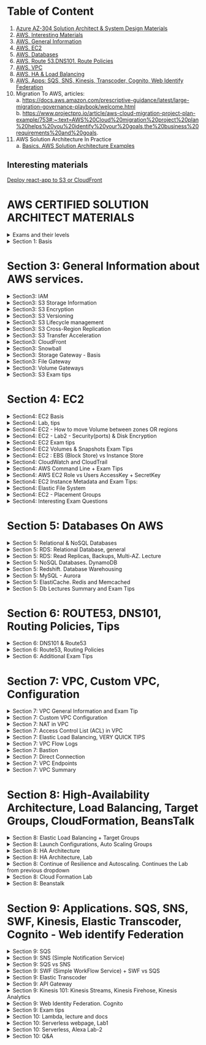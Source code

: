 # Table of Content
1. [Azure AZ-304 Solution Architect & System Design Materials](https://github.com/Glareone/AZ-304-SA-And-Architecture-Design-In-Depth)
2. [AWS. Interesting Materials](#interesting-materials)
3. [AWS. General Information](#section-3-general-information-about-aws-services)
4. [AWS. EC2](#section-4-ec2)
5. [AWS. Databases](#section-5-databases-on-aws)
6. [AWS. Route 53.DNS101. Route Policies](#section-6-route53-dns101-routing-policies-tips)
7. [AWS. VPC](#section-7-vpc-custom-vpc-configuration)
8. [AWS. HA & Load Balancing](#section-8-high-availability-architecture-load-balancing-target-groups-cloudformation-beanstalk)
9. [AWS. Apps: SQS, SNS, Kinesis, Transcoder, Cognito, Web Identify Federation](#section-9-applications-sqs-sns-swf-kinesis-elastic-transcoder-cognito---web-identify-federation)
10. Migration To AWS, articles:  
  a. https://docs.aws.amazon.com/prescriptive-guidance/latest/large-migration-governance-playbook/welcome.html  
  b. https://www.projectpro.io/article/aws-cloud-migration-project-plan-example/753#:~:text=AWS%20Cloud%20migration%20project%20plan%20helps%20you%20identify%20your%20goals,the%20business%20requirements%20and%20goals.  
11. AWS Solution Architecture In Practice  
  a. [Basics. AWS Solution Architecture Examples](https://github.com/Glareone/AWS-Certified-Solution-Architect/tree/master/AWS-Architecture-In-Practice)  

## Interesting materials
[Deploy react-app to S3 or CloudFront](https://wolovim.medium.com/deploying-create-react-app-to-s3-or-cloudfront-48dae4ce0af)

# AWS CERTIFIED SOLUTION ARCHITECT MATERIALS

<details>
<summary>Exams and their levels</summary>
Schemes:

![tiers](readme-images/tiers.png)
![difficult](readme-images/difficulty.png)
![major-themes](readme-images/major-themes-before-exam.png)

</details>

<details>
<summary>Section 1: Basis</summary>
Schemes:

![basis](readme-images/AWS-Basis-AvailabilityZone.png)
![basis](readme-images/AWS-Basis-AvailabilityZone2.png)
![basis](readme-images/AWS-Basis-Region.png)
![basis](readme-images/AWS-Basis-Edge-Location.png)
![basis](readme-images/AWS-Basis-Web-Application-Firewall-WAF.png)
![basis](readme-images/AWS-Basis-Snowball.png)
![basis](readme-images/AWS-Basis-Snowball-edge-portable-AWS.png)

</details>

Section 3: General Information about AWS services.
===

<details>
<summary>Section3: IAM</summary>

![IAM-info1](readme-images/section3-IAM-101-Pic1.png)
![IAM-info2](readme-images/section3-IAM-101-Pic2.png)
</details>

<details>
<summary>Section3: S3 Storage Information</summary>

![S3-1](readme-images/S3-storage-classes.png)
![S3-2](readme-images/S3-Glacier(to%20Archive%20the%20data).png)
![S3-3](readme-images/S3-consistency.png)
![S3-4](readme-images/S3-Objects-consist-of.png)
![S3-exam-1-1](readme-images/S3-Storages-Availability.png)
![S3-exam-1-2](readme-images/S3-minimum-file-size.png)
</details>

<details>
<summary>Section3: S3 Encryption</summary>

![S3-5](readme-images/S3-bucket-policies(ACL,Bucket%20Policies).png)
![S3-5](readme-images/S3-encryption--transit,rest(Server-side),client.png)

</details>

<details>
<summary>Section3: S3 Versioning</summary>

![S3-versioning-1](readme-images/S3-versioning1.png)

</details>

<details>
<summary>Section3: S3 Lifecycle management</summary>

You could move your data between storage types: From Standard to Glacier, for example.
![S3-lifecycle-management](readme-images/S3-Lifecycle-Management.png)

</details>

<details>
<summary>Section3: S3 Cross-Region Replication</summary>

[AWS Replication Info](https://docs.aws.amazon.com/AmazonS3/latest/dev/replication.html)

Replication enables automatic, asynchronous copying of objects across Amazon S3 buckets. 

Buckets that are configured for object replication can be owned by the same AWS account or by different accounts. 
You can copy objects between different AWS Regions or within the same Region.

![S3-replication](readme-images/S3-replication.png)


</details>

<details>
<summary>Section3: S3 Transfer Acceleration</summary>

![S3-transfer-acceleration](readme-images/S3-Transfer-Acceleration.png)
![S3-transfer-acceleration](readme-images/S3-Transfer-Acceleration-edge-locations-scheme.png)
![S3-transfer-acceleration](readme-images/S3-Transfer-Acceleration-test-tool.png)

</details>

<details>
<summary>Section3: CloudFront</summary>

![CloudFront](readme-images/CloudFront-Key-Terminology.png)
![CloudFront](readme-images/CloudFront-Basis.png)
![CloudFront](readme-images/CloudFront-Cached-Resources.png)
![CloudFront](readme-images/CloudFront-EdgeLocations-Updating-Files.png)
Invalidating Files:
If you need to remove a file from CloudFront edge caches before it expires, you can do one of the following:
Invalidate the file from edge caches. The next time a viewer requests the file, CloudFront returns to the origin to fetch the latest version of the file.
Use file versioning to serve a different version of the file that has a different name. For more information, see Updating Existing Files Using Versioned File Names.

Important:
You cannot invalidate objects that are served by an RTMP distribution.
To invalidate files, you can specify either the path for individual files or a path that ends with the * wildcard, which might apply to one file or to many, as shown in the following examples:
/images/image1.jpg

/images/image*

/images/*
![CloudFront](readme-images/CloudFront-Distribution-Invalidations.png)

</details>

<details>
<summary>Section3: Snowball</summary>

![Snowball](readme-images/AWS-Basis-Snowball.png)
![Snowball](readme-images/AWS-Basis-Snowball2.png)
![Snowball](readme-images/Snowmobile.png)
![Snowball](readme-images/AWS-Basis-Snowball-edge-portable-AWS.png)
![Snowball](readme-images/AWS-Basis-Snowball-edge2-portable-AWS.png)

</details>

<details>
<summary>Section3: Storage Gateway - Basis</summary>

![Gateway](readme-images/Storage-gateway.png)
![Gateway](readme-images/Storage-gateway2.png)
![Gateway](readme-images/Storage-gateway3.png)
![Gateway](readme-images/Storage-gateway-types.png)
![Gateway](readme-images/Volume-gateway.png)
![Gateway](readme-images/Gateways-types-exam-tips.png)

</details>

<details>
<summary>Section3: File Gateway</summary>

![Gateway](readme-images/File-gateway.png)
![Gateway](readme-images/File-gateway2.png)

</details>

<details>
<summary>Section3: Volume Gateways</summary>

![Gateway](readme-images/Volume-gateway.png)
Stored Volumes:
![Gateway](readme-images/Volume-gateway-stored-volumes.png)
![Gateway](readme-images/Volume-gateway-stored-volumes-scheme.png)
Cached Volumes:
![Gateway](readme-images/Volume-gateway-cached-volume.png)
![Gateway](readme-images/Volume-gateway-cached-volume-scheme.png)
Tape Gateway:
![Gateway](readme-images/Volume-gateway-Tape-gateway.png)
![Gateway](readme-images/Volume-gateway-Tape-gateway-scheme.png)

</details>

<details>
<summary>Section3: S3 Exam tips</summary>

![S3-exam-1](readme-images/S3-exam-tips.png)
![S3-exam-1-1](readme-images/S3-Storages-Availability.png)
![S3-exam-1-2](readme-images/S3-minimum-file-size.png)
![S3-exam-2](readme-images/S3-exam-tips2.png)
![S3-exam-3](readme-images/S3-exam-tips3.png)
![S3-exam-4](readme-images/S3-exam-tips4.png)
![S3-exam-5](readme-images/S3-exam-tips5.png)
![S3-exam-6](readme-images/S3-versioning2.png)
![S3-exam-7](readme-images/S3-Lifecycle-Management.png)
![S3-exam-8](readme-images/S3-replication.png)
![S3-exam-9](readme-images/S3-Transfer-Acceleration.png)
![S3-exam-10](readme-images/CloudFront-Cached-Resources.png)
![S3-exam-11](readme-images/CloudFront-EdgeLocations-Updating-Files.png)
![S3-exam-12](readme-images/Gateways-types-exam-tips.png)
* SAML: [Security Assertion Markup Language 2.0](https://aws.amazon.com/identity/saml/) -  
is an open standard for exchanging identity and security information with applications and service providers.
</details>

Section 4: EC2
===

<details>
<summary>Section4: EC2 Basis</summary>

![EC2-Basis](readme-images/EC2-Description.png)
![EC2-Basis](readme-images/EC2-types.png)
![EC2-Basis](readme-images/EC2-types-mnemonic-first-char.png)
![EC2-Basis](readme-images/EC2-pricing.png)
![EC2-Basis](readme-images/EC2-pricing2.png)
![EC2-Basis](readme-images/EC2-pricing3.png)
![EC2-Basis](readme-images/EC2-pricing4.png)
![EC2-Basis](readme-images/EC2-pricing5.png)
![EC2-Basis](readme-images/EC2-pricing6.png)
![EC2-Basis](readme-images/EC2-Spot-instance-termination.png)
</details>

<details>
<summary>Section4: Lab, tips</summary>

To create SSH public key for EC2 you need to run next command in command line:
ssh-keygen -y -f Glareone-EC2-Lab1-Key-Pair.pem > MyKP.pub
"Glareone-EC2-Lab1-Key-Pair.pem" - key pair file from console.

* To resolve problem with permissions on this key:
[windows-ssh-permissions-for-private-key](https://superuser.com/questions/1296024/windows-ssh-permissions-for-private-key-are-too-open)

To run SSH commands you could use "Secure Shell App" Chrome extension.
to come into your machine you have to use its ip-address (IPv4 Public IP in Instances: [EC2-instances](https://console.aws.amazon.com/ec2/home?region=us-east-1#Instances:sort=instanceId))
* our: 54.84.6.245
* user - ec2-user

on machine: 
* yum update -y (update all packages on your machine)
* yum install httpd -y (install httpd)

[root@ip-172-31-82-192 html]# cd var/www/html
[root@ip-172-31-82-192 html]# nano index.html (create index.html in nano, just create a very simple html doc)
[root@ip-172-31-82-192 html]# service httpd start (start httpd server)
[root@ip-172-31-82-192 html]# chkconfig on (rerun httpd server if our server rebooted accidentally)

check how it works: just copy address to your browser.

</details>


<details>
<summary>Section4: EC2 - How to move Volume between zones OR regions</summary>

![EC2](readme-images/EBS-Types.png)
![EC2](readme-images/EC2-How-to-move-Volume-to-another-zone.png)
![EC2](readme-images/EC2-How-to-move-Volume-to-another-zone2.png)
![EC2](readme-images/EC2-How-to-move-Volume-to-another-zone3.png)
![EC2](readme-images/EC2-How-to-move-Volume-to-another-zone4.png)
![EC2](readme-images/EC2-How-to-move-Volume-to-another-Region.png)

</details>

<details>
<summary>Section4: EC2 - Lab2 - Security(ports) & Disk Encryption</summary>

![EC2](readme-images/EC2-Lab2-Encryption.png)
![EC2](readme-images/EC2-Lab2-Security.png)

</details>

<details>
<summary>Section4: EC2 Exam tips</summary>

![EC2-exam1](readme-images/EC2-Description.png)
![EC2-exam2](readme-images/EC2-types.png)
![EC2-exam3](readme-images/EC2-Spot-instance-termination.png)
![EC2-exam4](readme-images/EC2-Spot-instance-termination.png)
Security (ports) & Disk Encryption:
![EC2-exam5](readme-images/EC2-Lab2-exam-tips.png)
![EC2-exam6](readme-images/EC2-Lab3-Security-Exam-tips.png)
![EC2-exam7](readme-images/EC2-Lab3-Security-exam-tips2.png)
![EC2-exam8](readme-images/EBS-Types.png)
![EC2-exam9](readme-images/EC2-Volume-Encryption-1.png)

</details>

<details>
<summary>Section4: EC2 Volumes & Snapshots Exam Tips</summary>

![EC2-exam1](readme-images/EC2-Volumes&Snapshots-Exam-tips.png)
![EC2-exam2](readme-images/EC2-Volumes&Snapshots-Exam-tips2.png)
![EC2-exam3](readme-images/EC2-Volumes&Snapshots-Exam-tips3.png)
![EC2-exam4](readme-images/EC2-Volume-Encryption-1.png)

</details>

<details>
<summary>Section4: EC2 : EBS (Block Store) vs Instance Store</summary>

Major Difference - Instance Store is a real disk which is more closer to CPU.
in heavy load on read\write you could drastically decrease CPU waiting time.

But Instance Store (root volume at least) is not been saved if something wrong with Hypervisor will occur.

![EC2-EBS-vs-InsStore-1](readme-images/EC2%20-%20EBS%20vs%20Instance%20Store.png)
![EC2-EBS-vs-InsStore-2](readme-images/EC2-EBS-vs-InstanceStore-2.png)
![EC2-EBS-vs-InsStore-3](readme-images/EC2-InstanceStore-vs-EBS-Exam-tips.png)

</details>

<details>
<summary>Section4: CloudWatch and CloudTrail</summary>

![CloudWatch](readme-images/CloudWatch-What-is.png)
![CloudWatch](readme-images/CloudWatch-what-can-monitor.png)
![CloudWatch](readme-images/CloudWatch-metrics.png)
![CloudWatch](readme-images/CloudWatch-CloudTrail.png)
![CloudWatch](readme-images/CloudWatch-CloudTrail-difference.png)
![CloudWatch](readme-images/CloudWatch-Exam-tips.png)

</details>

<details>
<summary>Section4: AWS Command Line + Exam Tips</summary>

Safe information - this user is deleted.
![AWS Command Line](readme-images/AWS-Command-Line.png)
![AWS Command Line](readme-images/AWS-Command-Line-Exam-Tips.png)

</details>

<details>
<summary>Section4: AWS EC2 Role vs Users AccessKey + SecretKey</summary>

1) You could create a new role in IAM -> Create Role (For EC2).
There you could select policies for your new role. Administrator Access is suitable to manage EC2.

2) Then - you have to attach new role to your instance.
* When you login to server using ssh it will check do you have enough permissions to work with it or not.
It is more safe than use AccessKey + SecretKey pair because this pair is stored in secret directory:
~/.aws (under the root). 
* If you delete it - you will not continue your work. Besides, your credentials could be stolen
by hacker. That's why role usage is a better way.
![EC2 Role](readme-images/AWS-EC2-Attach-IAM-Role1.png)
![EC2 Role](readme-images/AWS-EC2-Attach-Role-Exam-Tips.png)

</details>

<details>
<summary>Section4: EC2 Instance Metadata and Exam Tips:</summary>

a) from aws console after ssh logging:
* [root@ip-172-31-22-213 ec2-user]# curl http://172.31.22.213/latest/user-data
You will see your bootstrap script (which you could add as listed below)
![EC2 Instance Metadata](readme-images/EC2-Bootstrap-scripts.png)
script example:
[bootstrap script example](files/BootStrap-script.txt)

b) from aws console after ssh logging:
* [root@ip-172-31-22-213 ec2-user]# curl http://172.31.22.213/latest/meta-data
get whole bunch of options:
![EC2 Instance Metadata](readme-images/EC2-Metadata.png)
![EC2 Instance Metadata](readme-images/EC2-Metadata-Exam-tips.png)
</details>

<details>
<summary>Section4: Elastic File System</summary>

This filesystem is better than EBS because you could increase its volume in a second.
Also, you could share files between your EC2 instances.
If you update a file from one instance - you could read changes from another instantly.

![EC2 Elastic-File-System](readme-images/EC2-Elastic-File-System.png)

* To work with it you need to add the next port to your security group:
NFS - port 2049

![EC2 Elastic-File-System](readme-images/EC2-EFS-File-System-exam-tips.png)
</details>

<details>
<summary>Section4: EC2 - Placement Groups</summary>

![EC2 Placement groups](readme-images/EC2-Placement-Groups.png)
![EC2 Placement groups](readme-images/EC2-Placement-Group-Cluster.png)

* PAY ATTENTION! Spread Placement Group can only have 7 running instances per Availability Zone.

![EC2 Placement groups](readme-images/EC2-Placement-Group-Spread.png)
![EC2 Placement groups](readme-images/EC2-Placement-Group-Partition.png)

* Advantages and Exam tips:

![EC2 Placement groups](readme-images/EC2-Placement-Groups-Advantages.png)
![EC2 Placement groups](readme-images/EC2-Placement-Groups-Exam-tips-2.png)


</details>

<details>
<summary>Section4: Interesting Exam Questions</summary>

1 Can I move a reserved instance from one region to another?
* No. Depending on you type of RL you can You can modify the AZ, scope, network platform, or instance size 
(within the same instance type), but not Region. In some circumstances you can sell RIs, but only if you have 
a US bank account.

2 You need to know both the private IP address and public IP address of your EC2 instance. You should
* Retrieve meta-data : /latest/meta-data

3 If an Amazon EBS volume is an additional partition (not the root volume), can I detach it without stopping the instance?
* Yes. although it may take some time.

4. You can add multiple volumes to an EC2 instance and then create your own RAID 5/RAID 10/RAID 0 configurations using 
those volumes.
* true

5. Individual instances are provisioned 
* In AZ

6. Spread Placement Groups can be deployed across multiple Availability Zones
* True

7. To retrieve instance metadata or user data you will need to use the following IP Address:
* http://169.254.169.254

8. Will an Amazon EBS root volume persist independently from the life of the terminated EC2 instance to which it was 
previously attached? In other words, if I terminated an EC2 instance, would that EBS root volume persist?
* Only if I specify that it should do so. You can control whether an EBS root volume is deleted when its associated 
instance is terminated. The default delete-on-termination behaviour depends on whether the volume is a root volume, 
or an additional volume. By default, the DeleteOnTermination attribute for root volumes is set to 'true.' However, 
this attribute may be changed at launch by using either the AWS Console or the command line. For an instance that 
is already running, the DeleteOnTermination attribute must be changed using the CLI.

9. Can you attach an EBS volume to more than one EC2 instance at the same time?
* No.

10. I can use the AWS Console to add a role to an EC2 instance after that instance has been created and powered-up.
* True

11. Can you attach an EBS volume to more than one EC2 instance at the same time?
* No.

</details>

Section 5: Databases On AWS
===

<details>
<summary>Section 5: Relational & NoSQL Databases</summary>

The most important features:
![RDS](readme-images/Section%205/RDS.png)
![RDS](readme-images/Section%205/Multi-AZ.png)

One of two ways to improve performance - use "Read Replica":
[aws link](https://aws.amazon.com/rds/details/read-replicas/)
![RDS1](readme-images/Section%205/Read%20Replica.png)
![RDS2](readme-images/Section%205/Read%20Replicas.png)

Database processing types, OLTP vs OLAP:
OLTP for Relational Databases (RDS), OLAP for Warehouses (Redshift)
![RDS3](readme-images/Section%205/OLTP.png)
![RDS4](readme-images/Section%205/OLAP.png)

Caching:
![RDS5](readme-images/Section%205/ElastiCache/Elastic%20Cache%20types.png)
![RDS6](readme-images/Section%205/ElastiCache/ElastiCache.png)
Exam Tips:
![RDS7](readme-images/Section%205/Exam%20Tips%20-%20db%20types.png)
![RDS8](readme-images/Section%205/Exam%20Tips2-performance.png)

</details>

<details>
<summary>Section 5: RDS: Relational Database, general </summary>

![RDS1](readme-images/Section%205/RDS/Pic_1.jpg)
![RDS2](readme-images/Section%205/RDS/Pic_2_RDS_Access_Configuration_1.jpg)
![RDS3](readme-images/Section%205/RDS/Pic_2_RDS_Access_Configuration_2.jpg)
![RDS4](readme-images/Section%205/RDS/Pic_3_Db_instances_limit.jpg)
![RDS5](readme-images/Section%205/RDS/Pic_4_DB_WordPress_and_DB_Connection_1.jpg)
![RDS6](readme-images/Section%205/RDS/Pic_4_DB_WordPress_and_DB_Connection_2.jpg)
![RDS7](readme-images/Section%205/RDS/ExamTip.jpg)

Issue solving with old AWS RDS interface: [Link](https://help.acloud.guru/hc/en-us/articles/360001078435)

</details>

<details>
<summary>Section 5: RDS: Read Replicas, Backups, Multi-AZ. Lecture </summary>

![RDS_Backups and ReadReplica1](readme-images/Section%205/RDS/RDS_Backups_types.jpg)
![RDS_Backups and ReadReplica2](readme-images/Section%205/RDS/RDS_Backups_Automated_type.jpg)
![RDS_Backups and ReadReplica3](readme-images/Section%205/RDS/RDS_Backups_Automated_type_2.jpg)
![RDS_Backups and ReadReplica4](readme-images/Section%205/RDS/RDS_Backups_ManualSnapshot.jpg)
![RDS_Backups and ReadReplica5](readme-images/Section%205/RDS/RDS_Backups_2.jpg)
![RDS_Backups and ReadReplica6](readme-images/Section%205/RDS/RDS_Encryption.jpg)

FOR DATA RESTORATION:

![RDS_Backups and ReadReplica7](readme-images/Section%205/RDS/RDS_Replication_1.jpg)
![RDS_Backups and ReadReplica8](readme-images/Section%205/RDS/RDS_Replication_2.jpg)
![RDS_Backups and ReadReplica9](readme-images/Section%205/RDS/RDS_Replication_3.jpg)
![RDS_Backups and ReadReplica10](readme-images/Section%205/RDS/RDS_Replication_4.jpg)

FOR PERFORMANCE IMPROVEMENTS:

![RDS_Backups and ReadReplica11](readme-images/Section%205/RDS/RDS_Read_Replica_1.jpg)
![RDS_Backups and ReadReplica12](readme-images/Section%205/RDS/RDS_Read_Replica_2.jpg)
![RDS_Backups and ReadReplica13](readme-images/Section%205/RDS/RDS_Read_Replica_3.jpg)
![RDS_Backups and ReadReplica14](readme-images/Section%205/RDS/RDS_Read_Replica_Types_4.jpg)
![RDS_Backups and ReadReplica15](readme-images/Section%205/RDS/RDS_Read_Replica_5.jpg)

Detailed Explanation How to add Read Replica to DB instance:

![RDS_ReadReplica1](readme-images/Section%205/RDS/RDS_Lab_1.jpg)
![RDS_ReadReplica2](readme-images/Section%205/RDS/RDS_Lab_2.jpg)
![RDS_ReadReplica3](readme-images/Section%205/RDS/RDS_Lab_3.jpg)
![RDS_ReadReplica4](readme-images/Section%205/RDS/RDS_Lab_3_Backup_turn-on.jpg)
![RDS_ReadReplica5](readme-images/Section%205/RDS/RDS_Lab_3_Backup_turn-on_2.jpg)
![RDS_ReadReplica6](readme-images/Section%205/RDS/RDS_Lab_4_ReadReplica_1.jpg)
![RDS_ReadReplica7](readme-images/Section%205/RDS/RDS_Lab_4_ReadReplica_2.jpg)
![RDS_ReadReplica8](readme-images/Section%205/RDS/RDS_Lab_4_ReadReplica_3.jpg)
![RDS_ReadReplica9](readme-images/Section%205/RDS/RDS_Lab_4_ReadReplica_4.jpg)

</details>

<details>
<summary>Section 5: NoSQL Databases. DynamoDB </summary>

![DynamoDB1](readme-images/Section%205/DynamoDB/DynamoDB.png)

![DynamoDB2](readme-images/Section%205/DynamoDB/DynamoDB%20Basics.png)

![DynamoDB3](readme-images/Section%205/DynamoDB/DynamoDB-Eventual%20Consistent%20Reads.png)

![DynamoDB4](readme-images/Section%205/DynamoDB/DynamoDB-StronglyConsistent%20Reads.png)

</details>

<details>
<summary>Section 5: Redshift. Database Warehousing </summary>

![Redshift1](readme-images/Section%205/Redshift/Redshift.png)
![Redshift2](readme-images/Section%205/OLAP.png)
![Redshift3](readme-images/Section%205/Redshift/Redshift-Configurations.png)
![Redshift4](readme-images/Section%205/Redshift/Redshift%20Compression.png)
![Redshift5](readme-images/Section%205/Redshift/Redshift%20Backups.png)
![Redshift6](readme-images/Section%205/Redshift/Redshift%20Pricing.png)
![Redshift7](readme-images/Section%205/Redshift/Massively%20Parallel%20Processing.png)
![Redshift8](readme-images/Section%205/Redshift/Availability.png)
![Redshift9](readme-images/Section%205/Redshift/Security.png)

</details>

<details>
<summary>Section 5: MySQL - Aurora </summary>

![Aurora1](readme-images/Section%205/MySql%20-%20Aurora/Aurora.png)
![Aurora2](readme-images/Section%205/MySql%20-%20Aurora/Basics.png)
![Aurora3](readme-images/Section%205/MySql%20-%20Aurora/Basics2.png)
![Aurora4](readme-images/Section%205/MySql%20-%20Aurora/Basics3.png)
![Aurora5](readme-images/Section%205/MySql%20-%20Aurora/Aurora%20Replicas.png)
![Aurora6](readme-images/Section%205/MySql%20-%20Aurora/Aurora%20Replicas%20Comparition%20with%20MySQL.png)

</details>

<details>
<summary>Section 5: ElastiCache. Redis and Memcached </summary>

![ElastiCache1](readme-images/Section%205/ElastiCache/ElastiCache.png)
![ElastiCache2](readme-images/Section%205/ElastiCache/Elastic%20Cache%20types.png)
![ElastiCache3](readme-images/Section%205/ElastiCache/Memcached%20vs%20Redis.png)
![ElastiCache4](readme-images/Section%205/ElastiCache/Exam%20Tips.png)

</details>

<details>
<summary>Section 5: Db Lectures Summary and Exam Tips </summary>

![Summary1](readme-images/Section%205/Exam%20Tips%201.png)
![Summary2](readme-images/Section%205/Exam%20Tips2.png)
![Summary3](readme-images/Section%205/Read%20Replicas.png)
![Summary4](readme-images/Section%205/Multi%20AZ.png)
![Summary5](readme-images/Section%205/Exam%20Tips%20-%20Encryption.png)

</details>

Section 6: ROUTE53, DNS101, Routing Policies, Tips
===

<details>
<summary>Section 6: DNS101 & Route53</summary>

![Summary1](readme-images/Section%206/DNS101.jpg)
![Summary2](readme-images/Section%206/CName.jpg)
![Summary3](readme-images/Section%206/Alias%20Records.jpg)
![Summary4](readme-images/Section%206/AliasRecordVSCName.jpg)
![Summary5](readme-images/Section%206/Route53_Tips.jpg)
![Summary6](readme-images/Section%206/Common_DNS_types.jpg)
![Summary7](readme-images/Section%206/DNS+Route53-ExamTips.jpg)

</details>

<details>
<summary>Section 6: Route53, Routing Policies</summary>

![Summary1](readme-images/Section%206/RoutingPolicies.jpg)
![Summary2](readme-images/Section%206/RoutingPolicies/SimpleRouting_Policy.jpg)
![Summary3](readme-images/Section%206/RoutingPolicies/WeightedRouting_Policy.jpg)
![Summary4](readme-images/Section%206/RoutingPolicies/RoutingPolicy_HealthCheck.jpg)
Routing Types:

![Summary5](readme-images/Section%206/RoutingPolicies/LatencyRoutingPolicy.jpg)
![Summary6](readme-images/Section%206/RoutingPolicies/FailoverRouting_Policy.jpg)
![Summary7](readme-images/Section%206/RoutingPolicies/GeolocationRoutingPolicy.jpg)
![Summary8](readme-images/Section%206/RoutingPolicies/GeoProximityRouting(UsingBiasAndTrafficFlowMap).jpg)

</details>

<details>
<summary>Section 6: Additional Exam Tips</summary>

![Summary1](readme-images/Section%206/Route53-ExamTips_1.jpg)
![Summary2](readme-images/Section%206/Route53-ExamTips_2.jpg)

</details>

Section 7: VPC, Custom VPC, Configuration
===

<details>
<summary>Section 7: VPC General Information and Exam Tip</summary>

![Summary1](readme-images/Section%207/VPC_Info_1.jpg)
![Summary2](readme-images/Section%207/VPC_Description_1.jpg)
![Summary3](readme-images/Section%207/VPC_Description_2.jpg)
![Summary4](readme-images/Section%207/VPC_Description_3.jpg)
![Summary5](readme-images/Section%207/Diagram.jpg)
![Summary6](readme-images/Section%207/VPC_Features_1.jpg)
![Summary7](readme-images/Section%207/VPC_Features_2.jpg)
![Summary8](readme-images/Section%207/VPC_Features_3(Peering).jpg)
![Summary9](readme-images/Section%207/VPC_Exam_Tips_1.jpg)

</details>

<details>
<summary>Section 7: Custom VPC Configuration</summary>

![Summary1](readme-images/Section%207/VPC_Inside_1.jpg)
![Summary2](readme-images/Section%207/VPC_Inside_2.jpg)
![Summary3](readme-images/Section%207/VPC_Inside_3.jpg)
![Summary4](readme-images/Section%207/VPC_Inside_4.jpg)
![Summary5](readme-images/Section%207/VPC_Inside_5-Internet%20Gateway.jpg)
![Summary6](readme-images/Section%207/VPC_Inside_6-Attach%20gateway%20to%20vpc.jpg)
![Summary7](readme-images/Section%207/VPC_Inside_7-Route_Tables.jpg)
![Summary8](readme-images/Section%207/VPC_Inside_8-SubnetAssociations_with_routeTables.jpg)
![Summary9](readme-images/Section%207/VPC_Inside_9-NewRouteTable.jpg)
![Summary10](readme-images/Section%207/VPC_Inside_10-MakeNewRouteTableAsPublic.jpg)
![Summary11](readme-images/Section%207/VPC_Inside_11-PublicRouteTableConfig.jpg)


Then we could start creating our EC2 instances.
In Private EC2 Instance we could create our Database (for example). 
This EC2 instance shouldn't have direct public access due potential security issues.
![Summary12](readme-images/Section%207/VPC_Inside_12-EC2-Creation.jpg)
![Summary13](readme-images/Section%207/VPC_Inside_13-EC2-SecurityGroup-Selection.jpg)
![Summary14](readme-images/Section%207/VPC_Inside_14-EC2-PrivateSubnet.jpg)
![Summary15](readme-images/Section%207/VPC_Inside_15-EC2-Final%20Configurations.jpg)
![Summary16](readme-images/Section%207/VPC_Inside_16.jpg)

To create SSH access to private EC2 instance though public EC2 - we have to use Private EC2 IP address and make some changes:
 

</details>

<details>
<summary>Section 7: NAT in VPC</summary>

Network address translation (NAT) is a method of remapping one IP address space into another by modifying
 network address information in the IP header of packets while they are in transit across a traffic routing device.
 
Difference between NAT Gateway and NAT Instance:
1) NAT Instance is literally a single EC2 Instance which do this job.
2) NAT Gateway is highly available gateway which allows you to have your private subnets and communicate out 
to the internet without becoming public.

1:
![NAT1](readme-images/Section%207/NAT/VPC-NAT_1.jpg)
![NAT2](readme-images/Section%207/NAT/VPC-NAT_Instance_create_2.jpg)
![NAT3](readme-images/Section%207/NAT/VPC-NAT_Instance_create_3.jpg)

Additional information could be found here: [AWS Documentation Link](https://docs.aws.amazon.com/vpc/latest/userguide/VPC_NAT_Instance.html)
Important Note in documentation! :
You must disable Source/Destination traffic checks.
To Do that:
![NAT4](readme-images/Section%207/NAT/VPC-NAT_Instance_Disable_SourceAndDestination_Checks_4.jpg)
![NAT5](readme-images/Section%207/NAT/VPC-NAT_Instance_RouteTable_5.jpg)
![NAT6](readme-images/Section%207/NAT/VPC-NAT_Instance_RouteTable_Edit_6.jpg)

The problem with this approach is in NAT EC2 Instance. Later This EC2 Instance with NAT would be a massive bottleneck.
And, of course, it's a point of failure.

2: Another approach is create a NAT Gateway.
![NAT5](readme-images/Section%207/NAT/VPC-NAT_Gateway_7.jpg)
![NAT6](readme-images/Section%207/NAT/VPC-NAT_Gateway_8.jpg)
![NAT7](readme-images/Section%207/NAT/VPC-NAT_Gateway_9.jpg)
![NAT8](readme-images/Section%207/NAT/VPC-NAT_Instance_Tips_10.jpg)
![NAT9](readme-images/Section%207/NAT/VPC-NAT_Gateway_Tips_11.jpg)
![NAT10](readme-images/Section%207/NAT/VPC-NAT_Gateway_Tips_12.jpg)

</details>

<details>
<summary>Section 7: Access Control List (ACL) in VPC</summary>

![ACL](readme-images/Section%207/ACL/InboundRules_1.jpg)
![ACL](readme-images/Section%207/ACL/create_new_ACL_2.jpg)
![ACL](readme-images/Section%207/ACL/New_ACL_with_Deny_rules_3.jpg)
![ACL](readme-images/Section%207/ACL/Associate_your_ACL_with_Subnets_4.jpg)
![ACL](readme-images/Section%207/ACL/Associate_your_ACL_with_Subnets_5.jpg)
![ACL](readme-images/Section%207/ACL/ACL_edit-rules-6.jpg)

Pay Attention on Ephemeral Port usage in outbound rules:
On servers, ephemeral ports may also be used as the port assignment on the server end of a communication. This is
done to continue communications with a client that initially connected to one of the server's well-known service 
listening ports.

![ACL](readme-images/Section%207/ACL/ACL_edit-rules-outbound_7.jpg)

We really need them for FTP, SSH, Http sessions and so on (and because NAT gateway uses them as well).
More information: [Ephemeral Port](https://en.wikipedia.org/wiki/Ephemeral_port)
About Ephemeral port ranges for AWS: 
[Ephemeral Port Ranges](https://docs.aws.amazon.com/vpc/latest/userguide/vpc-network-acls.html)

![ACL](readme-images/Section%207/ACL/ACL_Allow_Deny_Rules_Example_8.jpg)
![ACL](readme-images/Section%207/ACL/ACL_Allow_Deny_Rules_Example_9.jpg)
![ACL](readme-images/Section%207/ACL/ACL_SubnetHasOneACL_but_OneACLCouldHaveMultipleSubnets_10.jpg)

Exam tips:

![ACL](readme-images/Section%207/ACL/ACL_Tips_11.jpg)
![ACL](readme-images/Section%207/ACL/ACL_Tips_12.jpg)

</details>

<details>
<summary>Section 7: Elastic Load Balancing, VERY QUICK TIPS</summary>

![ELB](readme-images/Section%207/ELB/Quick_tips1.jpg)
![ELB](readme-images/Section%207/ELB/Quick_Types_2.jpg)
![ELB](readme-images/Section%207/ELB/Quick_Create_Http_note-3.jpg)

</details>

<details>
<summary>Section 7: VPC Flow Logs</summary>

![Flow_Logs](readme-images/Section%207/Flow_Logs/Logs_1.jpg)
![Flow_Logs](readme-images/Section%207/Flow_Logs/Logs_Create_2.jpg)
![Flow_Logs](readme-images/Section%207/Flow_Logs/Logs_Create_3.jpg)
![Flow_Logs](readme-images/Section%207/Flow_Logs/Logs_Create_Log_Group_4.jpg)
![Flow_Logs](readme-images/Section%207/Flow_Logs/Logs_Create_Log_5.jpg)
![Flow_Logs](readme-images/Section%207/Flow_Logs/Logs_SetUpPermissionsIAM_For_Logs_6.jpg)
![Flow_Logs](readme-images/Section%207/Flow_Logs/Logs_Create_Log_7.jpg)

Exam tips:

![Flow_Logs](readme-images/Section%207/Flow_Logs/Logs_tip1.jpg)
![Flow_Logs](readme-images/Section%207/Flow_Logs/Logs_tip2.jpg)

</details>

<details>
<summary>Section 7: Bastion</summary>

Bastion is EC2 which allows you safety access to another EC2 instances using SSH or RDP.
[Bastion Link](https://aws.amazon.com/blogs/security/controlling-network-access-to-ec2-instances-using-a-bastion-server/)

![Bastion](readme-images/Section%207/Bastion/Bastion_1.jpg)
![Bastion](readme-images/Section%207/Bastion/Bastion_2.jpg)
![Bastion](readme-images/Section%207/Bastion/Bastion_tips1.jpg)

</details>

<details>
<summary>Section 7: Direct Connection</summary>

![Direct_Connect](readme-images/Section%207/Direct%20Connect/Direct_connect_1.jpg)
![Direct_Connect](readme-images/Section%207/Direct%20Connect/Direct_connect_2.jpg)
![Direct_Connect](readme-images/Section%207/Direct%20Connect/Direct_connect_3.jpg)

</details>

<details>
<summary>Section 7: VPC Endpoints</summary>

![Virtual_Endpoints](readme-images/Section%207/Virtual%20Endpoints/Virtual_Endpoints_1.jpg)

Two types of Endpoints:
Interface and Gateway.

<b>1. Interface:</b>
![Virtual_Endpoints](readme-images/Section%207/Virtual%20Endpoints/Virtual_Endpoints_Interface_Type_2.jpg)

<b>2. Gateway:</b>
![Virtual_Endpoints](readme-images/Section%207/Virtual%20Endpoints/Virtual_Endpoints_Gateway_Type_3.jpg)
<b>Incorrect way:</b>
![Virtual_Endpoints](readme-images/Section%207/Virtual%20Endpoints/Virtual_Endpoints_Gateway_4.jpg)
<b>Correct:</b>
![Virtual_Endpoints](readme-images/Section%207/Virtual%20Endpoints/Virtual_Endpoints_Gateway_5.jpg)

How to do that:
1. Create a role to get full access to S3 Bucket.
![Virtual_Endpoints](readme-images/Section%207/Virtual%20Endpoints/Virtual_Endpoints_Gateway_Creation_6.jpg)
![Virtual_Endpoints](readme-images/Section%207/Virtual%20Endpoints/Virtual_Endpoints_Gateway_Creation_7.jpg)
![Virtual_Endpoints](readme-images/Section%207/Virtual%20Endpoints/Virtual_Endpoints_Gateway_Creation_8.jpg)

2. Attach newly created "S3 admin role to EC2":
![Virtual_Endpoints](readme-images/Section%207/Virtual%20Endpoints/Virtual_Endpoints_Gateway_Creation_9.jpg)

3. Check out the ACL Table. We should be confident that we don't have any restrictions to communicate with other services.
You could do that in VPC menu, Access Control List configuration / attach default ACL to our private subnet.

4*. Using S3 address - make manipulation with data on S3.
S3 address example is: <b>s3://YOUR_BUCKET_NAME</b>
It will work using NAT Gateway and Route in Route table:

![Virtual_Endpoints](readme-images/Section%207/Virtual%20Endpoints/Virtual_Endpoints_Gateway_Creation_10.jpg)
![Virtual_Endpoints](readme-images/Section%207/Virtual%20Endpoints/Virtual_Endpoints_Gateway_Creation_11.jpg)

It won't work without internet and connection to NAT Gateway.
That's why we need to configure our Endpoint.

5. Make Virtual Endpoint to get access to S3 Bucket without using NAT Gateway.
![Virtual_Endpoints](readme-images/Section%207/Virtual%20Endpoints/Virtual_Endpoints_Gateway_Creation_12.jpg)
![Virtual_Endpoints](readme-images/Section%207/Virtual%20Endpoints/Virtual_Endpoints_Gateway_Creation_13.jpg)
![Virtual_Endpoints](readme-images/Section%207/Virtual%20Endpoints/Virtual_Endpoints_Gateway_Creation_14.jpg)
![Virtual_Endpoints](readme-images/Section%207/Virtual%20Endpoints/Virtual_Endpoints_Gateway_Creation_15.jpg)
![Virtual_Endpoints](readme-images/Section%207/Virtual%20Endpoints/Virtual_Endpoints_Gateway_Creation_16.jpg)
![Virtual_Endpoints](readme-images/Section%207/Virtual%20Endpoints/Virtual_Endpoints_Gateway_Creation_17.jpg)

</details>

<details>
<summary>Section 7: VPC Summary</summary>

Security Groups Additional info: [Link](https://docs.aws.amazon.com/AWSEC2/latest/UserGuide/ec2-security-groups.html)
To Check IP-addresses and masks: [CIDR.XYZ](https://cidr.xyz/)

Security Group Rules:
* The rules of a security group control the inbound traffic that's allowed to reach the instances that are associated with the security group and the outbound traffic that's allowed to leave them.
* The following are the characteristics of security group rules:
* By default, security groups allow all outbound traffic.
* Security group rules are always permissive; you can't create rules that deny access.
* Security groups are stateful — if you send a request from your instance, the response traffic for that request is allowed to flow in regardless of inbound security group rules. 
* For VPC security groups, this also means that responses to allowed inbound traffic are allowed to flow out, regardless of outbound rules. For more information, see Connection Tracking.
* You can add and remove rules at any time. Your changes are automatically applied to the instances associated with the security group.

![ExamTips](readme-images/Section%207/Virtual%20Endpoints/VPC_Tips_1.jpg)
![ExamTips](readme-images/Section%207/Virtual%20Endpoints/VPC_Tips_2.jpg)
![ExamTips](readme-images/Section%207/Virtual%20Endpoints/VPC_Tips_3.jpg)
![ExamTips](readme-images/Section%207/Virtual%20Endpoints/VPC_Tips_4.jpg)
![ExamTips](readme-images/Section%207/Virtual%20Endpoints/VPC_Tips_5.jpg)
![ExamTips](readme-images/Section%207/Virtual%20Endpoints/VPC_Tips_ACL_6.jpg)
![ExamTips](readme-images/Section%207/Virtual%20Endpoints/VPC_Tips_ACL_7.jpg)
![ExamTips](readme-images/Section%207/Virtual%20Endpoints/VPC_Tips_Load_Balancer_8.jpg)
![ExamTips](readme-images/Section%207/Virtual%20Endpoints/VPC_Tips_FlowLogs_9.jpg)
![ExamTips](readme-images/Section%207/Virtual%20Endpoints/VPC_Tips_FlowLogs_10.jpg)
![ExamTips](readme-images/Section%207/Virtual%20Endpoints/VPC_Tips_Bastion_11.jpg)
![ExamTips](readme-images/Section%207/Virtual%20Endpoints/VPC_Tips_DirectConnect_12.jpg)
![ExamTips](readme-images/Section%207/Virtual%20Endpoints/VPC_Tips_VPC_Endpoint_13.jpg)


</details>

Section 8: High-Availability Architecture, Load Balancing, Target Groups, CloudFormation, BeansTalk
===

<details>
<summary>Section 8: Elastic Load Balancing + Target Groups</summary>

Official documentation: 
[ELB Documentation](https://docs.aws.amazon.com/elasticloadbalancing/latest/userguide/what-is-load-balancing.html)

![ELB](readme-images/Section%208/Load%20Balancing/Types_1.jpg)
![ELB](readme-images/Section%208/Load%20Balancing/Application_load_balancing_2.jpg)
![ELB](readme-images/Section%208/Load%20Balancing/Network_Load_Balancing_3.jpg)
![ELB](readme-images/Section%208/Load%20Balancing/Classical_load_balancing_4.jpg)
![ELB](readme-images/Section%208/Load%20Balancing/Classical_ELB_issue_5.jpg)
![ELB](readme-images/Section%208/Load%20Balancing/X-Forwarded-For_Header_6.jpg)

Load Balancer and Health Check diagram:
[ELB_Diagram](/files/Load_Balancer&Health_Check_Diagram.pdf)

Registered Instances for Your Classic Load Balancer: 
[link](https://docs.aws.amazon.com/elasticloadbalancing/latest/classic/elb-backend-instances.html)

<b>Lab Tips:</b>

Bootstrap script: [link](files/ELB_Lab_1_bootstrap_script.txt)

We have to launch 2 EC2 instances in default VPC, but in different AZ Zones.
![ELB_Lab](readme-images/Section%208/Load%20Balancing/ELB_LAB_1.jpg)

Tags: Name - Web01 and Web02
Security Group - WebDMZ
![ELB_Lab](readme-images/Section%208/Load%20Balancing/ELB_LAB_2.jpg)
![ELB_Lab](readme-images/Section%208/Load%20Balancing/ELB_LAB_Create_3.jpg)
![ELB_Lab](readme-images/Section%208/Load%20Balancing/ELB_LAB_Create_4.jpg)
![ELB_Lab](readme-images/Section%208/Load%20Balancing/ELB_LAB_Create_5.jpg)
![ELB_Lab](readme-images/Section%208/Load%20Balancing/ELB_LAB_Create_6.jpg)
![ELB_Lab](readme-images/Section%208/Load%20Balancing/ELB_LAB_Create_7.jpg)

Keep in mind that adding Elastic Load Balancer moves you out of free-tier (or barely free-tier)
![ELB_Lab](readme-images/Section%208/Load%20Balancing/ELB_LAB_Create_8.jpg)
![ELB_Lab](readme-images/Section%208/Load%20Balancing/ELB_LAB_Create_9.jpg)
![ELB_Lab](readme-images/Section%208/Load%20Balancing/ELB_LAB_Create_10.jpg)
![ELB_Lab](readme-images/Section%208/Load%20Balancing/ELB_LAB_Target_Group_11.jpg)
![ELB_Lab](readme-images/Section%208/Load%20Balancing/ELB_LAB_Target_Group_12.jpg)
![ELB_Lab](readme-images/Section%208/Load%20Balancing/ELB_LAB_app_load_balancer_13.jpg)
![ELB_Lab](readme-images/Section%208/Load%20Balancing/ELB_LAB_app_load_balancer_14.jpg)
![ELB_Lab](readme-images/Section%208/Load%20Balancing/ELB_LAB_app_load_balancer_15.jpg)
![ELB_Lab](readme-images/Section%208/Load%20Balancing/ELB_LAB_app_load_balancer_16.jpg)
![ELB_Lab](readme-images/Section%208/Load%20Balancing/ELB_LAB_app_load_balancer_registered_targets_add_17.jpg)
![ELB_Lab](readme-images/Section%208/Load%20Balancing/ELB_LAB_app_load_balancer_registered_targets_add_18.jpg)
![ELB_Lab](readme-images/Section%208/Load%20Balancing/ELB_LAB_app_load_balancer_registered_targets_add_19.jpg)
![ELB_Lab](readme-images/Section%208/Load%20Balancing/Application_load_balancing_edit_rules_20.jpg)
![ELB_Lab](readme-images/Section%208/Load%20Balancing/Application_load_balancing_edit_rules_21.jpg)
![ELB_Lab](readme-images/Section%208/Load%20Balancing/Application_load_balancing_test_22.jpg)
![ELB_Lab](readme-images/Section%208/Load%20Balancing/Application_load_balancing_tips_23.jpg)

<b>ADVANCED LOAD BALANCING PART:</b>
![ELB_Advanced](readme-images/Section%208/Load%20Balancing/Sticky_session_1.jpg)
![ELB_Advanced](readme-images/Section%208/Load%20Balancing/Sticky_session_2.jpg)
![ELB_Advanced](readme-images/Section%208/Load%20Balancing/Cross_Zone_Load_Balancing_3.jpg)
![ELB_Advanced](readme-images/Section%208/Load%20Balancing/Cross_Zone_Load_Balancing_4.jpg)
![ELB_Advanced](readme-images/Section%208/Load%20Balancing/Cross_Zone_Load_Balancing_5.jpg)
![ELB_Advanced](readme-images/Section%208/Load%20Balancing/Path_patterns_routing_6.jpg)
![ELB_Advanced](readme-images/Section%208/Load%20Balancing/Path_patterns_routing_7.jpg)
![ELB_Advanced](readme-images/Section%208/Load%20Balancing/Exam_Tips_8.jpg)

</details>

<details>
<summary>Section 8: Launch Configurations, Auto Scaling Groups</summary>

Description: an Auto Scaling Group contains a collection of Amazon EC2 instances that are treated as a logical grouping
for the purposes of automatic scaling and management.
[link](https://docs.aws.amazon.com/autoscaling/ec2/userguide/AutoScalingGroup.html)

![ASG](readme-images/Section%208/LaunchConfiguration,AutoScaling%20Groups/LaunchConfiguration_1.jpg)
![ASG](readme-images/Section%208/LaunchConfiguration,AutoScaling%20Groups/LaunchConfiguration_2.jpg)
![ASG](readme-images/Section%208/LaunchConfiguration,AutoScaling%20Groups/AutoScalingGroup_configuration_3.jpg)
![ASG](readme-images/Section%208/LaunchConfiguration,AutoScaling%20Groups/AutoScalingGroup_configuration_4.jpg)
![ASG](readme-images/Section%208/LaunchConfiguration,AutoScaling%20Groups/AutoScalingGroup_configuration_5.jpg)
![ASG](readme-images/Section%208/LaunchConfiguration,AutoScaling%20Groups/AutoScalingGroup_configuration_6.jpg)
![ASG](readme-images/Section%208/LaunchConfiguration,AutoScaling%20Groups/AutoScalingGroup_configuration_7.jpg)
![ASG](readme-images/Section%208/LaunchConfiguration,AutoScaling%20Groups/AutoScalingGroup_configuration_8.jpg)
![ASG](readme-images/Section%208/LaunchConfiguration,AutoScaling%20Groups/AutoScalingGroup_configuration_9.jpg)

</details>

<details>
<summary>Section 8: HA Architecture</summary>

A lot of questions based on High Availability design.
![HA_Architecture](readme-images/Section%208/HA_Architecture/HA_1.jpg)
![HA_Architecture](readme-images/Section%208/HA_Architecture/HA_2.jpg)
![HA_Architecture](readme-images/Section%208/HA_Architecture/HA_3.jpg)
![HA_Architecture](readme-images/Section%208/HA_Architecture/HA_4.jpg)

</details>

<details>
<summary>Section 8: HA Architecture, Lab</summary>

We need to build the next:
![HA_Architecture_Lab](readme-images/Section%208/HA_Architecture/Lab/Schema_1.jpg)

#####1 step - we have to build our S3_buckets:
![HA_Architecture_Lab](readme-images/Section%208/HA_Architecture/Lab/S3_2.jpg)

#####2 Security Groups for buckets and MySQL RDS storage:
![HA_Architecture_Lab](readme-images/Section%208/HA_Architecture/Lab/SecutiryGroups_For_RDS_and_S3_5.jpg)

#####3 step - CloudFront:
![HA_Architecture_Lab](readme-images/Section%208/HA_Architecture/Lab/CloudFront_3.jpg)
![HA_Architecture_Lab](readme-images/Section%208/HA_Architecture/Lab/CloudFront_4.jpg)

#####4 step - RDS:
![HA_Architecture_Lab](readme-images/Section%208/HA_Architecture/Lab/RDS_6.jpg)
![HA_Architecture_Lab](readme-images/Section%208/HA_Architecture/Lab/RDS_7.jpg)
![HA_Architecture_Lab](readme-images/Section%208/HA_Architecture/Lab/RDS_8.jpg)
![HA_Architecture_Lab](readme-images/Section%208/HA_Architecture/Lab/RDS_9.jpg)

#####5 step - IAM and Security Groups:
![HA_Architecture_Lab](readme-images/Section%208/HA_Architecture/Lab/IAM_10.jpg)
![HA_Architecture_Lab](readme-images/Section%208/HA_Architecture/Lab/IAM_11.jpg)
![HA_Architecture_Lab](readme-images/Section%208/HA_Architecture/Lab/IAM_12.jpg)

#####6 step - provisioning our EC2 instance:
![HA_Architecture_Lab](readme-images/Section%208/HA_Architecture/Lab/EC2_13.jpg)
![HA_Architecture_Lab](readme-images/Section%208/HA_Architecture/Lab/EC2_14.jpg)
![HA_Architecture_Lab](readme-images/Section%208/HA_Architecture/Lab/EC2_15.jpg)

Bootstrap file: [file](files/HA_Architecture_bootstrap_for_EC2.sh)


Wait while CloudFront and RDS instance are ready to move further.

#####7 step - WordPress configuration:
![HA_Architecture_Lab](readme-images/Section%208/HA_Architecture/Lab/WordPress_16.jpg)

You must deploy wp-config.php file manually from ssh console if it can't do that automatically under your
security group policies (but we opened 3306 port for this purposes)

#####8 - create our post on wordpress with pictures and check where they store. They will be right in EC2:
We need to move them to S3 and use our CloudFront to store and distribute them faster.

* Copy media files from directory to media S3 bucket:
Command from SSH to copy media files to S3:
![HA_Architecture_Lab](readme-images/Section%208/HA_Architecture/Lab/Copy_recursive_from_wordpress_media_to_s3_bucket_17.jpg)

* Copy all files to code S3 bucket:
![HA_Architecture_Lab](readme-images/Section%208/HA_Architecture/Lab/Copy_recursive_from_wordpress_all_to_another_s3_bucket_18.jpg)

* then we need to move our storage to S3s.
We have to modify ".htaccess" file, here we will find our rewrite rule. 
Default configuration:
![HA_Architecture_Lab](readme-images/Section%208/HA_Architecture/Lab/htaccess_write_configuration_19.jpg)
We have to paste our CloudFront domain name.
![HA_Architecture_Lab](readme-images/Section%208/HA_Architecture/Lab/CloudFront_Domain_name_20.jpg)
And Paste here:
![HA_Architecture_Lab](readme-images/Section%208/HA_Architecture/Lab/Rewrite_this_21.jpg)

Sync htaccess changes with S3-code-bucket:
![HA_Architecture_Lab](readme-images/Section%208/HA_Architecture/Lab/sync_changes_22.jpg)

* to move all next changes right to S3 we have to manage our Httpd (apache):
![HA_Architecture_Lab](readme-images/Section%208/HA_Architecture/Lab/httpd_manage_to_work_with_s3_23.jpg)
nano httpd.conf

![HA_Architecture_Lab](readme-images/Section%208/HA_Architecture/Lab/httpd.config_AllowOverride_rule_24.jpg)

restart apache: service httpd restart

#####9 - S3 policies to make it public:
![HA_Architecture_Lab](readme-images/Section%208/HA_Architecture/Lab/media_S3_policy_25.jpg)
![HA_Architecture_Lab](readme-images/Section%208/HA_Architecture/Lab/media_S3_policy_26.jpg)

#####10 - Load Balancing:
![HA_Architecture_Lab](readme-images/Section%208/HA_Architecture/Lab/LoadBalancer_27.jpg)
![HA_Architecture_Lab](readme-images/Section%208/HA_Architecture/Lab/LoadBalancer_28.jpg)
![HA_Architecture_Lab](readme-images/Section%208/HA_Architecture/Lab/LoadBalancer_29.jpg)
![HA_Architecture_Lab](readme-images/Section%208/HA_Architecture/Lab/LoadBalancer_30.jpg)

#####11 - Route53:
![HA_Architecture_Lab](readme-images/Section%208/HA_Architecture/Lab/Route53_31.jpg)
![HA_Architecture_Lab](readme-images/Section%208/HA_Architecture/Lab/Route53_32.jpg)
![HA_Architecture_Lab](readme-images/Section%208/HA_Architecture/Lab/Route53_33.jpg)

#####12 - TargetGroup:
![HA_Architecture_Lab](readme-images/Section%208/HA_Architecture/Lab/TargetGroups_34.jpg)
![HA_Architecture_Lab](readme-images/Section%208/HA_Architecture/Lab/TargetGroup_35.jpg)

</details>

<details>
<summary>Section 8: Continue of Resilience and Autoscaling. Continues the Lab from previous dropdown</summary>

Scheme:
![Resilience & Autoscaling](readme-images/Section%208/Resilience,Autoscaling/Schema_1.jpg)

![Resilience & Autoscaling](readme-images/Section%208/Resilience,Autoscaling/Crontab_2.jpg)

#####To run crontab: "service crond restart".
![Resilience & Autoscaling](readme-images/Section%208/Resilience,Autoscaling/Create_Image_from_EC2_instance_3.jpg)
![Resilience & Autoscaling](readme-images/Section%208/Resilience,Autoscaling/Create_Image_from_EC2_instance_4.jpg)
![Resilience & Autoscaling](readme-images/Section%208/Resilience,Autoscaling/Create_Image_from_EC2_instance_5.jpg)

#####Adding crontab update schedule for READ EC2 instance:
![Resilience & Autoscaling](readme-images/Section%208/Resilience,Autoscaling/Write_EC2_Instance_Crontab_6.jpg)

#####Adding auto-scaling for READ EC2 instances starts from adding Launch Configuration for Read EC2 instance:
![Resilience & Autoscaling](readme-images/Section%208/Resilience,Autoscaling/AutoScaling_7.jpg)
![Resilience & Autoscaling](readme-images/Section%208/Resilience,Autoscaling/AutoScaling_8.jpg)
![Resilience & Autoscaling](readme-images/Section%208/Resilience,Autoscaling/AutoScaling_9.jpg)
bootstrap script: [bootstrap script](files/Section8-Resilience-Autoscaling-80.sh)

#####And now we could start adding AutoScaling according our Launch Configuration:
![Resilience & Autoscaling](readme-images/Section%208/Resilience,Autoscaling/AutoScaling_10.jpg)
![Resilience & Autoscaling](readme-images/Section%208/Resilience,Autoscaling/AutoScaling_11.jpg)
![Resilience & Autoscaling](readme-images/Section%208/Resilience,Autoscaling/AutoScaling_12.jpg)
![Resilience & Autoscaling](readme-images/Section%208/Resilience,Autoscaling/AutoScaling_13.jpg)

#####Target group configuration (delete write EC2 node from target group):
![Resilience & Autoscaling](readme-images/Section%208/Resilience,Autoscaling/TargetGroups_14.jpg)
![Resilience & Autoscaling](readme-images/Section%208/Resilience,Autoscaling/TargetGroups_15.jpg)

#####Checking instances:
![Resilience & Autoscaling](readme-images/Section%208/Resilience,Autoscaling/Instances_16.jpg)

#####Additional tip about RDS failover and how to run it in another AZ:
![Resilience & Autoscaling](readme-images/Section%208/Resilience,Autoscaling/RDS_Failover_reboot_and_run_in_another_AZ_17.jpg)

</details>

<details>
<summary>Section 8: Cloud Formation Lab</summary>

* CloudFormation - service which allows you to create a template of your entire AWS solution.
* In several words - little service which allows you provision all what you need without requiring you
to manipulate EC2 instances.

* You could use CloudFormation to deploy super advanced stuff injecting your personal template in 
pseudo-JSON format

Additional information about CloudFormation advanced provisioning you could find: 
[CloudFormation quickstart](https://aws.amazon.com/quickstart/?quickstart-all.sort-by=item.additionalFields.updateDate&quickstart-all.sort-order=desc)

![CloudFormation](readme-images/Section%208/CloudFormation/Create_Stack_1.jpg)
![CloudFormation](readme-images/Section%208/CloudFormation/Create_Stack_2.jpg)
![CloudFormation](readme-images/Section%208/CloudFormation/Create_Stack_3.jpg)
![CloudFormation](readme-images/Section%208/CloudFormation/Create_Stack_4.jpg)
![CloudFormation](readme-images/Section%208/CloudFormation/Create_Stack_5.jpg)

</details>

<details>
<summary>Section 8: Beanstalk</summary>

* Beanstalk is for users who are not familiar with AWS and CloudFormation and would like to provision WordPress
 clicking one or two buttons.
![BeansTalk](readme-images/Section%208/Beanstalk/Beanstalk_5.jpg)
![BeansTalk](readme-images/Section%208/Beanstalk/Initial_1.jpg)
![BeansTalk](readme-images/Section%208/Beanstalk/Beanstalk_2.jpg)
![BeansTalk](readme-images/Section%208/Beanstalk/Beanstalk_3.jpg)
![BeansTalk](readme-images/Section%208/Beanstalk/Beanstalk_4.jpg)
</details>

Section 9: Applications. SQS, SNS, SWF, Kinesis, Elastic Transcoder, Cognito - Web identify Federation   
===

<details>
<summary>Section 9: SQS</summary>

![SQS](readme-images/Section%209/SQS/Initial_1.jpg)

#####Examples:
![SQS](readme-images/Section%209/SQS/2.jpg)
![SQS](readme-images/Section%209/SQS/example_3.jpg)

#####Info:
![SQS](readme-images/Section%209/SQS/SQS_4.jpg)
![SQS](readme-images/Section%209/SQS/SQS_5.jpg)
![SQS](readme-images/Section%209/SQS/Queue_Types_6.jpg)
![SQS](readme-images/Section%209/SQS/standard_7.jpg)
![SQS](readme-images/Section%209/SQS/standard_8.jpg)
![SQS](readme-images/Section%209/SQS/FIFO_9.jpg)
![SQS](readme-images/Section%209/SQS/FIFO_10.jpg)

#####Exam tips:
![SQS](readme-images/Section%209/SQS/Tips-11.jpg)
![SQS](readme-images/Section%209/SQS/Tips-12.jpg)
![SQS](readme-images/Section%209/SQS/Tips-13.jpg)

</details>

<details>
<summary>Section 9: SNS (Simple Notification Service)</summary>

![SNS](readme-images/Section%209/SNS/Initial_1.jpg)
![SNS](readme-images/Section%209/SNS/Initial_2.jpg)
![SNS](readme-images/Section%209/SNS/SQS_Integration_3.jpg)
![SNS](readme-images/Section%209/SNS/SQS_Integration_4.jpg)
![SNS](readme-images/Section%209/SNS/SNS_Availability_5.jpg)
![SNS](readme-images/Section%209/SNS/SNS_6.jpg)
![SNS](readme-images/Section%209/SNS/SNS_VS_SQS_7.jpg)

</details>

<details>
<summary>Section 9: SQS vs SNS</summary>

#####Entity Type
* SQS : Queue (Similar to JMS)
* SNS : Topic (Pub/Sub system)

#####Message consumption
* SQS : Pull Mechanism - Consumers poll and pull messages from SQS
* SNS : Push Mechanism - SNS Pushes messages to consumers

#####Use Case
* SQS : Decoupling 2 applications and allowing parallel asynchronous processing
* SNS : Fanout - Processing the same message in multiple ways

#####Persistence
* SQS : Messages are persisted for some (configurable) duration if no consumer is available
* SNS : No persistence. Whichever consumer is present at the time of message arrival gets the message and the message is
 deleted. If no consumers are available then the message is lost.
 
* SNS is a notification service for sending text based communication of different types to different destinations. 
* SQS is a queue system for asynchronously manages tasks (called messages).

#####Consumer Type
* SQS : All the consumers are supposed to be identical and hence process the messages in exact same way
* SNS : The consumers might process the messages in different ways

#####Sample applications
* SQS : Jobs framework: The Jobs are submitted to SQS and the consumers at the other end can process the jobs
 asynchronously. If the job frequency increases, the number of consumers can simply be increased to achieve
 better throughput.
* SNS : Image processing. If someone uploads an image to S3 then watermark that image, create a thumbnail and also send
 a Thank You email. In that case S3 can publish notifications to a SNS Topic with 3 consumers listening to it. 1st one
 watermarks the image, 2nd one creates a thumbnail and the 3rd one sends a Thank You email. All of them receive the
 same message (image URL) and do their processing in parallel.

#####Comparision
* SNS is a distributed publish-subscribe system. Messages are pushed to subscribers as and when they are sent by
 publishers to SNS.

* SQS is distributed queuing system. Messages are NOT pushed to receivers. Receivers have to poll or pull messages
 from SQS. Messages can't be received by multiple receivers at the same time. Any one receiver can receive a message,
 process and delete it. Other receivers do not receive the same message later. Polling inherently introduces some
 latency in message delivery in SQS unlike SNS where messages are immediately pushed to subscribers. SNS supports
 several end points such as email, sms, http end point and SQS. If you want unknown number and type of subscribers
 to receive messages, you need SNS.

* You don't have to couple SNS and SQS always. You can have SNS send messages to email, sms or http end point apart
 from SQS. There are advantages to coupling SNS with SQS. You may not want an external service to make connections
 to your hosts (firewall may block all incoming connections to your host from outside). Your end point may just die
 because of heavy volume of messages. Email and SMS maybe not your choice of processing messages quickly. By coupling
 SNS with SQS, you can receive messages at your pace. It allows clients to be offline, tolerant to network and host
 failures. You also achieve guaranteed delivery. If you configure SNS to send messages to an http end point or email
 or SMS, several failures to send message may result in message being dropped.

</details>

<details>
<summary>Section 9: SWF (Simple WorkFlow Service) + SWF vs SQS</summary>

![SWF](readme-images/Section%209/SWF/initial_1.jpg)
![SWF](readme-images/Section%209/SWF/initial_2.jpg)
![SWF](readme-images/Section%209/SWF/SQS_VS_SWF.jpg)
![SWF](readme-images/Section%209/SWF/SWF_Actors(Elements).jpg)

* While there are a limited range of SDKs available for SWF, AWS provides an HTTP based API which allows you to 
interact using any language as long as you phrase the interactions in HTTP requests.

* One time only completion is a key feature of SWF. At one time this was a key distinction from SQS, however 
with SQS FiFo queues, this is no longer a distinguishing feature.

</details>

<details>
<summary>Section 9: Elastic Transcoder</summary>

![Transcoder](readme-images/Section%209/Transcoder/Init_1.jpg)
![Transcoder](readme-images/Section%209/Transcoder/example_2.jpg)
![Transcoder](readme-images/Section%209/Transcoder/exam_tips_3.jpg)

</details>

<details>
<summary>Section 9: API Gateway</summary>

![API_Gateway](readme-images/Section%209/API%20Gateway/Init_1.jpg)
![API_Gateway](readme-images/Section%209/API%20Gateway/description_2.jpg)
![API_Gateway](readme-images/Section%209/API%20Gateway/usage_3.jpg)
![API_Gateway](readme-images/Section%209/API%20Gateway/api_capability_4.jpg)
![API_Gateway](readme-images/Section%209/API%20Gateway/deploy_5.jpg)
![API_Gateway](readme-images/Section%209/API%20Gateway/caching_6.jpg)
![API_Gateway](readme-images/Section%209/API%20Gateway/same_origin_policy_7.jpg)
![API_Gateway](readme-images/Section%209/API%20Gateway/cors_8.jpg)
![API_Gateway](readme-images/Section%209/API%20Gateway/cors_action_9.jpg)
![API_Gateway](readme-images/Section%209/API%20Gateway/tips_10.jpg)

</details>

<details>
<summary>Section 9: Kinesis 101: Kinesis Streams, Kinesis Firehose, Kinesis Analytics</summary>

![Kinesis](readme-images/Section%209/Kinesis/streaming_data_1.jpg)
![Kinesis](readme-images/Section%209/Kinesis/kinesis_2.jpg)
![Kinesis](readme-images/Section%209/Kinesis/kinesis_types_3.jpg)
![Kinesis](readme-images/Section%209/Kinesis/kinesis_work_scheme_4.jpg)
![Kinesis](readme-images/Section%209/Kinesis/Kinesis_tips_5.jpg)
![Kinesis](readme-images/Section%209/Kinesis/Kinesis_Firehose_6.jpg)
![Kinesis](readme-images/Section%209/Kinesis/Kinesis_Analytics_7.jpg)
![Kinesis](readme-images/Section%209/Kinesis/Tips_8.jpg)

</details>

<details>
<summary>Section 9: Web Identity Federation. Cognito</summary>

![Cognito](readme-images/Section%209/Web%20Identity%20Federation%20And%20Cognito/WebIdentityFederation_1.jpg)
![Cognito](readme-images/Section%209/Web%20Identity%20Federation%20And%20Cognito/Cognito_2.jpg)
![Cognito](readme-images/Section%209/Web%20Identity%20Federation%20And%20Cognito/Cognito_scheme_3.jpg)
![Cognito](readme-images/Section%209/Web%20Identity%20Federation%20And%20Cognito/Cognito_4.jpg)
#####Users pools and Identity pools:
![Cognito](readme-images/Section%209/Web%20Identity%20Federation%20And%20Cognito/User_pools_5.jpg)
![Cognito](readme-images/Section%209/Web%20Identity%20Federation%20And%20Cognito/Identity_pools_6.jpg)

#####Interactions and Synchronisation:
![Cognito](readme-images/Section%209/Web%20Identity%20Federation%20And%20Cognito/scheme_7.jpg)
![Cognito](readme-images/Section%209/Web%20Identity%20Federation%20And%20Cognito/cognito_8.jpg)
![Cognito](readme-images/Section%209/Web%20Identity%20Federation%20And%20Cognito/cognito_9.jpg)

#####Exam tips:
![Cognito](readme-images/Section%209/Web%20Identity%20Federation%20And%20Cognito/exam_tips_10.jpg)
![Cognito](readme-images/Section%209/Web%20Identity%20Federation%20And%20Cognito/exam_tips_11.jpg)

</details>

<details>
<summary>Section 9: Exam tips</summary>

![S9_ExamTips](readme-images/Section%209/Exam%20Tips/SQS_1.jpg)
![S9_ExamTips](readme-images/Section%209/Exam%20Tips/SQS_2.jpg)
![S9_ExamTips](readme-images/Section%209/Exam%20Tips/SWF_SQS_3.jpg)
![S9_ExamTips](readme-images/Section%209/Exam%20Tips/SNS_4.jpg)
![S9_ExamTips](readme-images/Section%209/Exam%20Tips/SNS_SQS_5.jpg)

* In IT the term 'message' can be used in the common sense, or to describe a piece of data of Task in an asynchronous
 queueing system such as MQseries, RabbitMQ or SQS.
 
* In SWF, what does a "domain" refer to? - A collection of related workflows.
 
* What does Amazon SES stand for? - Simple Email Service.

![S9_ExamTips](readme-images/Section%209/Exam%20Tips/API_Gateway_6.jpg)
![S9_ExamTips](readme-images/Section%209/Exam%20Tips/Kinesis_7.jpg)
![S9_ExamTips](readme-images/Section%209/Exam%20Tips/Cognito_8.jpg)
![S9_ExamTips](readme-images/Section%209/Exam%20Tips/Cognito_9.jpg)

</details>

<details>
<summary>Section 10: Lambda, lecture and docs</summary>

#####Info:
![Lambda](readme-images/Section%2010/Lambda/Brief_1.jpg)
![Lambda](readme-images/Section%2010/Lambda/lambda_2.jpg)
![Lambda](readme-images/Section%2010/Lambda/lambda_3.jpg)
![Lambda](readme-images/Section%2010/Lambda/lambda_4.jpg)



#####Triggers:
![Lambda](readme-images/Section%2010/Lambda/lambda_with_triggers_5.jpg)
* Services which could trigger Lambda:
[link](https://docs.aws.amazon.com/lambda/latest/dg/lambda-services.html#intro-core-components-event-sources)
* Comparision with EC2:
[link](https://aws.amazon.com/lambda/faqs/)

![Lambda](readme-images/Section%2010/Lambda/lambda_with_http_6.jpg)
![Lambda](readme-images/Section%2010/Lambda/lambda_vs_traditional_architecture_7.jpg)
![Lambda](readme-images/Section%2010/Lambda/lambda_languages_8.jpg)
![Lambda](readme-images/Section%2010/Lambda/lambda_costs_9.jpg)
![Lambda](readme-images/Section%2010/Lambda/lambda_10.jpg)

#####Exam tips:
![Lambda](readme-images/Section%2010/Lambda/lambda_tips_11.jpg)
![Lambda](readme-images/Section%2010/Lambda/lambda_tips_12.jpg)

</details>

<details>
<summary>Section 10: Serverless webpage, Lab1</summary>

zipped files of this course: [files](files/ServerlessWebsiteResources.zip)

![Lambda_Lab1](readme-images/Section%2010/Serverless%20website_Lab-1/Scheme_1.jpg)
![Lambda_Lab1](readme-images/Section%2010/Serverless%20website_Lab-1/lambda_2.jpg)
![Lambda_Lab1](readme-images/Section%2010/Serverless%20website_Lab-1/lambda_3.jpg)
![Lambda_Lab1](readme-images/Section%2010/Serverless%20website_Lab-1/lambda_4.jpg)
![Lambda_Lab1](readme-images/Section%2010/Serverless%20website_Lab-1/lambda_5.jpg)
![Lambda_Lab1](readme-images/Section%2010/Serverless%20website_Lab-1/lambda_6.jpg)
![Lambda_Lab1](readme-images/Section%2010/Serverless%20website_Lab-1/lambda_7.jpg)
![Lambda_Lab1](readme-images/Section%2010/Serverless%20website_Lab-1/lambda_8.jpg)

#####Trigger configuration:
![Lambda_Lab1](readme-images/Section%2010/Serverless%20website_Lab-1/configure_a_trigger_9.jpg)
![Lambda_Lab1](readme-images/Section%2010/Serverless%20website_Lab-1/configure_a_trigger_10.jpg)
![Lambda_Lab1](readme-images/Section%2010/Serverless%20website_Lab-1/configure_a_trigger_11.jpg)

#####API Gateway:
![Lambda_Lab1](readme-images/Section%2010/Serverless%20website_Lab-1/API_Gateway_Console_12.jpg)
![Lambda_Lab1](readme-images/Section%2010/Serverless%20website_Lab-1/API_Gateway_Console_13.jpg)
![Lambda_Lab1](readme-images/Section%2010/Serverless%20website_Lab-1/API_Gateway_Console_14.jpg)
![Lambda_Lab1](readme-images/Section%2010/Serverless%20website_Lab-1/API_Gateway_Console_15.jpg)

#####Deploy API:
![Lambda_Lab1](readme-images/Section%2010/Serverless%20website_Lab-1/API_Gateway_Console_Deploy_API_16.jpg)
![Lambda_Lab1](readme-images/Section%2010/Serverless%20website_Lab-1/API_Gateway_Console_17.jpg)

#####Lambda test:
![Lambda_Lab1](readme-images/Section%2010/Serverless%20website_Lab-1/API_Gateway_Console_18.jpg)

#####S3 for static html page:
![Lambda_Lab1](readme-images/Section%2010/Serverless%20website_Lab-1/S3_For_static_page_19.jpg)
![Lambda_Lab1](readme-images/Section%2010/Serverless%20website_Lab-1/S3_For_static_page_20.jpg)

#####S3 configuration to host website:
![Lambda_Lab1](readme-images/Section%2010/Serverless%20website_Lab-1/S3_configuration_to_host_Website_21.jpg)
![Lambda_Lab1](readme-images/Section%2010/Serverless%20website_Lab-1/S3_configuration_to_host_Website_22.jpg)
![Lambda_Lab1](readme-images/Section%2010/Serverless%20website_Lab-1/S3_configuration_to_host_Website_23.jpg)
![Lambda_Lab1](readme-images/Section%2010/Serverless%20website_Lab-1/S3_configuration_to_host_Website_24.jpg)

#####Route53:
![Lambda_Lab1](readme-images/Section%2010/Serverless%20website_Lab-1/Route53_25.jpg)

</details>

<details>
<summary>Section 10: Serverless, Alexa Lab-2</summary>

![Lambda_Lab2](readme-images/Section%2010/Serverless%20Alexa_Lab-2/Brief_1.jpg)
![Lambda_Lab2](readme-images/Section%2010/Serverless%20Alexa_Lab-2/Brief_2.jpg)

1) You have to create S3 bucket and make it public:
![Lambda_Lab2](readme-images/Section%2010/Serverless%20Alexa_Lab-2/S3_config_3.jpg)

2) We will generate audio file using Voice Poly service:
![Lambda_Lab2](readme-images/Section%2010/Serverless%20Alexa_Lab-2/Amazon_Poly_4.jpg)
![Lambda_Lab2](readme-images/Section%2010/Serverless%20Alexa_Lab-2/Amazon_Poly_5.jpg)

3) Check S3 is file exists
4) Create lambda:
Pay attention, you have to create lambda in a region where Alexa's trigger is enabled (only in several regions)
![Lambda_Lab2](readme-images/Section%2010/Serverless%20Alexa_Lab-2/lambda_6.jpg)
![Lambda_Lab2](readme-images/Section%2010/Serverless%20Alexa_Lab-2/lambda_7.jpg)
![Lambda_Lab2](readme-images/Section%2010/Serverless%20Alexa_Lab-2/lambda_8.jpg)
![Lambda_Lab2](readme-images/Section%2010/Serverless%20Alexa_Lab-2/lambda_9.jpg)
![Lambda_Lab2](readme-images/Section%2010/Serverless%20Alexa_Lab-2/lambda_configuration_10.jpg)
![Lambda_Lab2](readme-images/Section%2010/Serverless%20Alexa_Lab-2/lambda_configuration_11.jpg)

5) Next you have to visit Amazon Developers and play with simulator:
![Lambda_Lab2](readme-images/Section%2010/Serverless%20Alexa_Lab-2/Amazon_Developers_12.jpg)
![Lambda_Lab2](readme-images/Section%2010/Serverless%20Alexa_Lab-2/Amazon_Developers_13.jpg)

6) update data in the file and add audio link from S3 bucket:
![Lambda_Lab2](readme-images/Section%2010/Serverless%20Alexa_Lab-2/Add_audio_instead_of_text_14.jpg)

That's it.
</details>

<details>
<summary>Section 10: Q&A</summary>

* Question 1:
  You have created a simple serverless website using S3, Lambda, API Gateway and DynamoDB. 
   Your website will process the contact details of your customers, predict an expected delivery 
   date of their order and store their order in DynamoDB. You test the website before deploying it 
   into production and you notice that although the page executes, and the lambda function is triggered, 
   it is unable to write to DynamoDB. What could be the cause of this issue?
  
* A: Your lambda function does not have sufficient Identity Access Management (IAM) permissions to write to DynamoDB.

* Question 3: 
  What AWS service can be used to help resolve an issue with a lambda function?
  
* A: AWS X-Ray helps developers analyze and debug production, distributed applications, such as those built using a
   microservices & serverless architectures.
 
* Question 4:
  You have created a serverless application to add metadata to images that are uploaded to a specific S3 bucket.
   To do this, your lambda function is configured to trigger whenever a new image is created in the bucket.
   What will happen when multiple users upload multiple different images at the same time?
  
* A: Multiple instances of the Lambda function will be triggered, one for each image.
   Each time a Lambda function is triggered, an isolated instance of that function is invoked. 
   Multiple triggers result in multiple concurrent invocations, one for each time it is triggered.
  
* Question 5:
  As a DevOps engineer you are told to prepare complete solution to run a piece of code that required multi-threaded
   processing. The code has been running on an old custom-built server based around a 4 core Intel Xeon processor. 
   Which of these best describe the AWS compute services that could be used?

* A: EC2, ECS, and Lambda. The exact ratio of cores to memory has varied over time for Lambda instances, 
    however Lambda like EC2 and ECS supports hyper-threading on one or more virtual CPUs 
    (if your code supports hyper-threading). 

</details>
